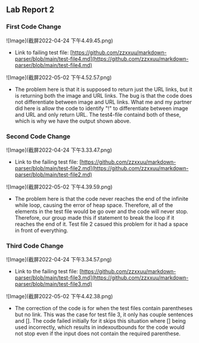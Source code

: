 ## Lab Report 2


### First Code Change
![Image](截屏2022-04-24 下午4.49.45.png)

* Link to failing test file: [https://github.com/zzxxuu/markdown-parser/blob/main/test-file4.md](https://github.com/zzxxuu/markdown-parser/blob/main/test-file4.md)


![Image](截屏2022-05-02 下午4.52.57.png)
* The problem here is that it is supposed to return just the URL links, but it is returning both the image and URL links. The bug is that the code does not differentiate between image and URL links. What me and my partner did here is allow the code to identify "!" to differentiate between image and URL and only return URL.
The test4-file containd both of these, which is why we have the output shown above.  




### Second Code Change
![Image](截屏2022-04-24 下午3.33.47.png)

* Link to the failing test file: [https://github.com/zzxxuu/markdown-parser/blob/main/test-file2.md](https://github.com/zzxxuu/markdown-parser/blob/main/test-file2.md)


![Image](截屏2022-05-02 下午4.39.59.png)
* The problem here is that the code never reaches the end of the infinite while loop, causing the error of heap space. Therefore, all of the elements in the test file would be go over and the code will never stop. Therefore, our group made this if statement to break the loop if it reaches the end of it. Test file 2 casued this problem for it had a space in front of everything. 


### Third Code Change
![Image](截屏2022-04-24 下午3.34.57.png)

* Link to the failing test file: [https://github.com/zzxxuu/markdown-parser/blob/main/test-file3.md](https://github.com/zzxxuu/markdown-parser/blob/main/test-file3.md)


![Image](截屏2022-05-02 下午4.42.38.png)
*  The correction of the code is for when the test files contain parentheses but no link. This was the case for test file 3, it only has couple sentences and []. The code failed initially for it skips this situation where [] being used incorrectly, which results in indexoutbounds for the code would not stop even if the input does not contain the required parenthese. 